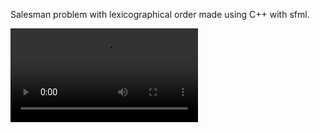 Salesman problem with lexicographical order made using C++ with sfml.

<video src="https://user-images.githubusercontent.com/65507003/144523594-df5f3dd1-a2d0-439f-86e7-9695378b50cb.mp4" type="animated">






